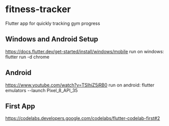 # fitness-tracker
Flutter app for quickly tracking gym progress

## Windows and Android Setup
https://docs.flutter.dev/get-started/install/windows/mobile
run on windows: 
flutter run -d chrome

## Android
https://www.youtube.com/watch?v=TSIhiZ5jRB0
run on android:
flutter emulators --launch Pixel_8_API_35

## First App
https://codelabs.developers.google.com/codelabs/flutter-codelab-first#2